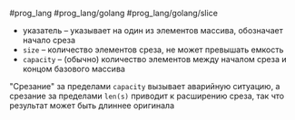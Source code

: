 #prog_lang #prog_lang/golang #prog_lang/golang/slice 

- указатель – указывает на один из элементов массива, обозначает начало среза
- `size` – количество элементов среза, не может превышать емкость
- `capacity` – (обычно) количество элементов между началом среза и концом базового массива

"Срезание" за пределами `capacity` вызывает аварийную ситуацию, а срезание за пределами `len(s)` приводит к расширению среза, так что результат может быть длиннее оригинала